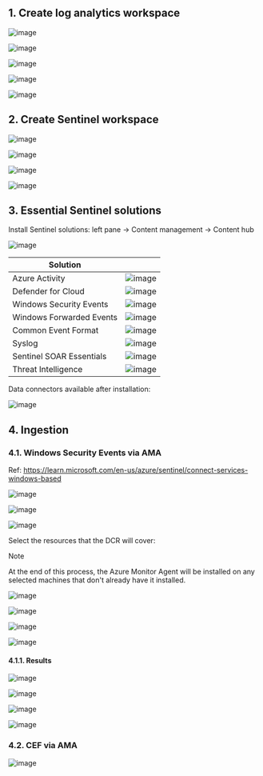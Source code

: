 ## 1. Create log analytics workspace

![image](https://github.com/user-attachments/assets/b7141a21-9e1b-472e-b8ae-7b828a94c9f0)

![image](https://github.com/user-attachments/assets/9d74a56e-4f40-4713-9c96-073b906e7be1)

![image](https://github.com/user-attachments/assets/5462a12b-ac67-4970-a580-1075b2431d23)

![image](https://github.com/user-attachments/assets/66453802-162a-4715-a88b-f7139184b0ff)

![image](https://github.com/user-attachments/assets/cf9af924-6301-4fcb-a077-c1ec4d966d4c)

## 2. Create Sentinel workspace

![image](https://github.com/user-attachments/assets/fd663bb9-8da7-4719-a997-a7f4f7f95d98)

![image](https://github.com/user-attachments/assets/2df8c244-7693-4365-b4b6-47b4fa9a518b)

![image](https://github.com/user-attachments/assets/65d73e39-8597-4915-956b-e55dd46cfef1)

![image](https://github.com/user-attachments/assets/0c83a6d6-a59c-4c30-98f7-df4a7c7f778a)

## 3. Essential Sentinel solutions

Install Sentinel solutions: left pane → Content management → Content hub

![image](https://github.com/user-attachments/assets/edb5804d-80bc-46c6-b2d7-a881c0e56661)

|Solution||
|---|---|
|Azure Activity|![image](https://github.com/user-attachments/assets/6faae0ac-f746-43e3-9839-2ee0ecd82d8a)|
|Defender for Cloud|![image](https://github.com/user-attachments/assets/6c55ca54-9b5f-47f4-ba51-8d64d27fc73b)|
|Windows Security Events|![image](https://github.com/user-attachments/assets/99e19ad4-d811-438b-8b9f-72edd8f0e79e)|
|Windows Forwarded Events|![image](https://github.com/user-attachments/assets/1047fe4e-f402-439e-b2a4-d8c4c5d0ae70)|
|Common Event Format|![image](https://github.com/user-attachments/assets/da9da109-c3ed-4cfc-9c35-182b6ad67024)|
|Syslog|![image](https://github.com/user-attachments/assets/5468f1dd-6d0b-43f6-81d6-890a44aed7c0)|
|Sentinel SOAR Essentials|![image](https://github.com/user-attachments/assets/91672ea7-ed56-4085-a06f-f1e092686434)|
|Threat Intelligence|![image](https://github.com/user-attachments/assets/2b4bcfa5-3ad1-4076-a3fa-c9b3e53906c8)|

Data connectors available after installation:

![image](https://github.com/user-attachments/assets/b4df07c8-6496-4757-94b3-8627eeb8f57b)

## 4. Ingestion

### 4.1. Windows Security Events via AMA

Ref: https://learn.microsoft.com/en-us/azure/sentinel/connect-services-windows-based

![image](https://github.com/user-attachments/assets/b43b9062-09f6-43d8-9772-378fd9d9448f)

![image](https://github.com/user-attachments/assets/6ce7047d-b0e0-4b3b-9b5d-3b00f2c75369)

![image](https://github.com/user-attachments/assets/624d6246-2cdf-41ff-91dc-8a1151abfeda)

Select the resources that the DCR will cover:

> [!Note]
>
> At the end of this process, the Azure Monitor Agent will be installed on any selected machines that don't already have it installed.

![image](https://github.com/user-attachments/assets/31d33f09-c475-4867-b238-f3d3ddf4a79b)

![image](https://github.com/user-attachments/assets/46d256ad-be37-4425-b215-94d19e3af3f5)

![image](https://github.com/user-attachments/assets/89c20321-2e82-49a4-8c50-e59ed8d1613e)

![image](https://github.com/user-attachments/assets/235cac21-4d0e-4c14-8dfe-d5eeecf66cbe)

#### 4.1.1. Results

![image](https://github.com/user-attachments/assets/9dd40d4c-414b-4572-b1bc-d950280602f7)

![image](https://github.com/user-attachments/assets/7788843e-2f00-433f-ad78-8b450b304ad6)

![image](https://github.com/user-attachments/assets/1baf6220-5d03-4aa8-bf20-3fb4f4d4a95d)

![image](https://github.com/user-attachments/assets/97fdb096-1118-4050-a9a7-a99218e4f707)

### 4.2. CEF via AMA

![image](https://github.com/user-attachments/assets/12c2fc83-7385-4fb6-b5c7-c4a46752948c)
